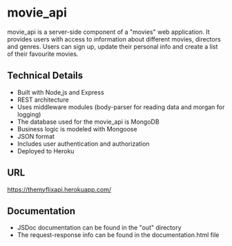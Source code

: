# movie_api

movie_api is a server-side component of a "movies" web application. It provides users with access to information about different movies, directors and genres. Users can sign up, update their personal info and create a list of their favourite movies.

## Technical Details

* Built with Node,js and Express
* REST architecture
* Uses middleware modules (body-parser for reading data and morgan for logging)
* The database used for the movie_api is MongoDB
* Business logic is modeled with Mongoose
* JSON format
* Includes user authentication and authorization
* Deployed to Heroku

## URL

https://themyflixapi.herokuapp.com/ 

## Documentation

* JSDoc documentation can be found in the "out" directory
* The request-response info can be found in the documentation.html file